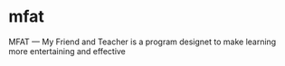 # mfat
MFAT — My Friend and Teacher is a program designet to make learning more entertaining and effective
